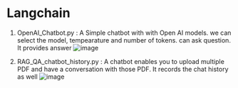 # Langchain
1. OpenAI_Chatbot.py  : A Simple chatbot with with Open AI models. we can  select the model, tempearature and number of tokens. can ask question. It provides answer ![image](https://github.com/user-attachments/assets/25a45b24-16b2-4b8b-bc49-a26e5214640c)

2. RAG_QA_chatbot_history.py : A chatbot enables you to upload multiple PDF and have a conversation with those PDF. It records the chat history as well ![image](https://github.com/user-attachments/assets/b7c9e5df-870e-46df-8d48-3c1e2dd28d9b)
